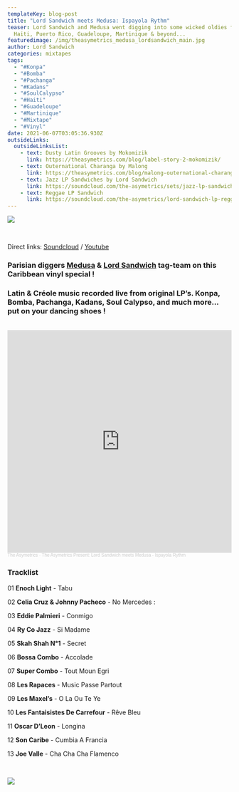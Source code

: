 ```yaml
---
templateKey: blog-post
title: "Lord Sandwich meets Medusa: Ispayola Rythm"
teaser: Lord Sandwich and Medusa went digging into some wicked oldies from
  Haiti, Puerto Rico, Guadeloupe, Martinique & beyond...
featuredimage: /img/theasymetrics_medusa_lordsandwich_main.jpg
author: Lord Sandwich
categories: mixtapes
tags:
  - "#Konpa"
  - "#Bomba"
  - "#Pachanga"
  - "#Kadans"
  - "#SoulCalypso"
  - "#Haiti"
  - "#Guadeloupe"
  - "#Martinique"
  - "#Mixtape"
  - "#Vinyl"
date: 2021-06-07T03:05:36.930Z
outsideLinks:
  outsideLinksList:
    - text: Dusty Latin Grooves by Mokomizik
      link: https://theasymetrics.com/blog/label-story-2-mokomizik/
    - text: Outernational Charanga by Malong
      link: https://theasymetrics.com/blog/malong-outernational-charanga-selection/
    - text: Jazz LP Sandwiches by Lord Sandwich
      link: https://soundcloud.com/the-asymetrics/sets/jazz-lp-sandwich
    - text: Reggae LP Sandwich
      link: https://soundcloud.com/the-asymetrics/lord-sandwich-lp-reggae-sandwich
---
```

![](/img/theasymetrics_medusa_lordsandwich_1.jpg)

<br>

Direct links: [Soundcloud](https://soundcloud.com/the-asymetrics/lord-sandwich-meets-medusa-ispayola-rythm) / [Youtube](https://www.youtube.com/watch?v=PMdOk2LRg7E)

### Parisian diggers [Medusa](https://www.instagram.com/hail.medusa/) & [Lord Sandwich](https://soundcloud.com/the-asymetrics/sets/jazz-lp-sandwich) tag-team on this Caribbean vinyl special !

### Latin & Créole music recorded live from original LP’s. Konpa, Bomba, Pachanga, Kadans, Soul Calypso, and much more... put on your dancing shoes !

<br>

<iframe width="100%" height="500" scrolling="no" frameborder="no" allow="autoplay" src="https://w.soundcloud.com/player/?url=https%3A//api.soundcloud.com/tracks/1063092442&color=%23ff5500&auto_play=false&hide_related=false&show_comments=true&show_user=true&show_reposts=false&show_teaser=true&visual=true"></iframe><div style="font-size: 10px; color: #cccccc;line-break: anywhere;word-break: normal;overflow: hidden;white-space: nowrap;text-overflow: ellipsis; font-family: Interstate,Lucida Grande,Lucida Sans Unicode,Lucida Sans,Garuda,Verdana,Tahoma,sans-serif;font-weight: 100;"><a href="https://soundcloud.com/the-asymetrics" title="The Asymetrics" target="_blank" style="color: #cccccc; text-decoration: none;">The Asymetrics</a> · <a href="https://soundcloud.com/the-asymetrics/lord-sandwich-meets-medusa-ispayola-rythm" title="The Asymetrics Present:  Lord Sandwich meets Medusa - Ispayola Rythm" target="_blank" style="color: #cccccc; text-decoration: none;">The Asymetrics Present:  Lord Sandwich meets Medusa - Ispayola Rythm</a></div>

### Tracklist

01 **Enoch Light** - Tabu

02 **Celia Cruz & Johnny Pacheco** - No Mercedes : 

03 **Eddie Palmieri** - Conmigo

04 **Ry Co Jazz** - Si Madame

05 **Skah Shah N°1** - Secret

06 **Bossa Combo** - Accolade

07 **Super Combo** - Tout Moun Egri

08 **Les Rapaces** - Music Passe Partout

09 **Les Maxel’s** - O La Ou Te Ye

10 **Les Fantaisistes De Carrefour** - Rêve Bleu

11 **Oscar D’Leon** - Longina

12 **Son Caribe** - Cumbia A Francia

13 **Joe Valle** - Cha Cha Cha Flamenco

<br>

![](/img/theasymetrics_medusa_lordsandwich_2.jpg)